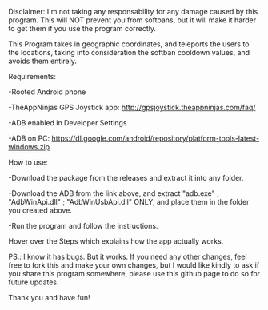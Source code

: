 Disclaimer: I'm not taking any responsability for any damage caused by this program. This will NOT prevent you from softbans, but it will make it harder to get them if you use the program correctly.

This Program takes in geographic coordinates, and teleports the users to the locations, taking into consideration the softban cooldown values, and avoids them entirely.

Requirements:

-Rooted Android phone

-TheAppNinjas GPS Joystick app: http://gpsjoystick.theappninjas.com/faq/

-ADB enabled in Developer Settings

-ADB on PC: https://dl.google.com/android/repository/platform-tools-latest-windows.zip



How to use:

-Download the package from the releases and extract it into any folder.

-Download the ADB from the link above, and extract "adb.exe" , "AdbWinApi.dll" ; "AdbWinUsbApi.dll" ONLY, and place them in the folder you created above.

-Run the program and follow the instructions.


Hover over the Steps which explains how the app actually works.

PS.: I know it has bugs. But it works. If you need any other changes, feel free to fork this and make your own changes, but I would like kindly to ask if you share this program somewhere, please use this github page to do so for future updates.

Thank you and have fun!
